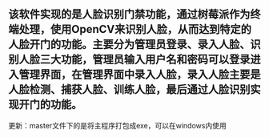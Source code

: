 ## 该软件实现的是人脸识别门禁功能，通过树莓派作为终端处理，使用OpenCV来识别人脸，从而达到特定的人脸开门的功能。主要分为管理员登录、录入人脸、识别人脸三大功能，管理员输入用户名和密码可以登录进入管理界面，在管理界面中录入人脸，录入人脸主要是人脸检测、捕获人脸、训练人脸，最后通过人脸识别实现开门的功能。
更新：master文件下的是将主程序打包成exe，可以在windows内使用
